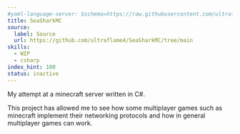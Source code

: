```yaml
---
#yaml-language-server: $schema=https://raw.githubusercontent.com/ultraflame4/ultraflame4.github.io/v6-dev/public/schema-attributes.json
title: SeaSharkMC
source:
  label: Source
  url: https://github.com/ultraflame4/SeaSharkMC/tree/main
skills:
  - WIP
  - csharp
index_hint: 100
status: inactive
---
```

My attempt at a minecraft server written in C#.


This project has allowed me to see how some multiplayer games such as minecraft implement their networking protocols and how in general multiplayer games can work.